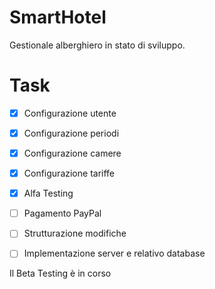 # SmartHotel
Gestionale alberghiero in stato di sviluppo.

# Task

- [x] Configurazione utente
- [x] Configurazione periodi
- [x] Configurazione camere
- [x] Configurazione tariffe
- [x] Alfa Testing
- [ ] Pagamento PayPal
- [ ] Strutturazione modifiche
- [ ] Implementazione server e relativo database


Il Beta Testing è in corso